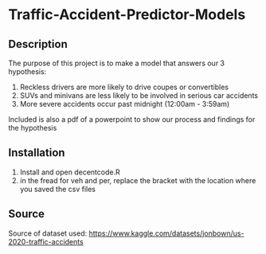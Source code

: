 # Traffic-Accident-Predictor-Models

## Description 
The purpose of this project is to make a model that answers our 3 hypothesis: 

 1. Reckless drivers are more likely to drive coupes or convertibles
 2. SUVs and minivans are less likely to be involved in serious car accidents
 3. More severe accidents occur past midnight (12:00am - 3:59am)

Included is also a pdf of a powerpoint to show our process and findings for the hypothesis 

## Installation 
1. Install and open decentcode.R
2. in the fread for veh and per, replace the bracket with the location where you saved the csv files

## Source
Source of dataset used: https://www.kaggle.com/datasets/jonbown/us-2020-traffic-accidents

